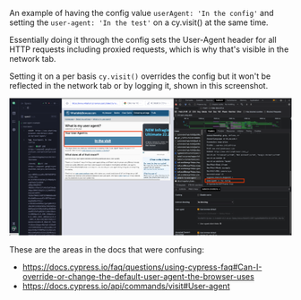 An example of having the config value `userAgent: 'In the config'` and setting the `user-agent: 'In the test'` on a cy.visit() at the same time. 

Essentially doing it through the config sets the User-Agent header for all HTTP requests including proxied requests, which is why that's visible in the network tab. 

Setting it on a per basis `cy.visit()` overrides the config but it won't be reflected in the network tab or by logging it, shown in this screenshot.

![Headers image](/cypress/fixtures/headers.png)

These are the areas in the docs that were confusing:
- https://docs.cypress.io/faq/questions/using-cypress-faq#Can-I-override-or-change-the-default-user-agent-the-browser-uses
- https://docs.cypress.io/api/commands/visit#User-agent
